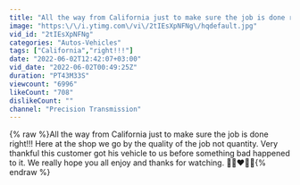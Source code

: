 ```yaml
---
title: "All the way from California just to make sure the job is done right!!!"
image: "https:\/\/i.ytimg.com\/vi\/2tIEsXpNFNg\/hqdefault.jpg"
vid_id: "2tIEsXpNFNg"
categories: "Autos-Vehicles"
tags: ["California","right!!!"]
date: "2022-06-02T12:42:07+03:00"
vid_date: "2022-06-02T00:49:25Z"
duration: "PT43M33S"
viewcount: "6996"
likeCount: "708"
dislikeCount: ""
channel: "Precision Transmission"
---
```

{% raw %}All the way from California just to make sure the job is done right!!! Here at the shop we go by the  quality of the job not quantity. Very thankful this customer got his vehicle to us before something bad happened to it. We really hope you all enjoy and thanks for watching. 👍🏻❤️🙏🏼{% endraw %}
